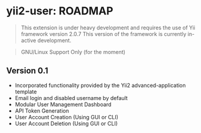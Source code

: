 # yii2-user: ROADMAP
> This extension is under heavy development and requires the use of Yii framework version 2.0.7
> This version of the framework is currently in-active development.  

> GNU/Linux Support Only (for the moment) 


## Version 0.1
* Incorporated functionality provided by the Yii2 advanced-application template
* Email login and disabled username by default
* Modular User Management Dashboard
* API Token Generation 
* User Account Creation (Using GUI or CLI)
* User Account Deletion (Using GUI or CLI)

